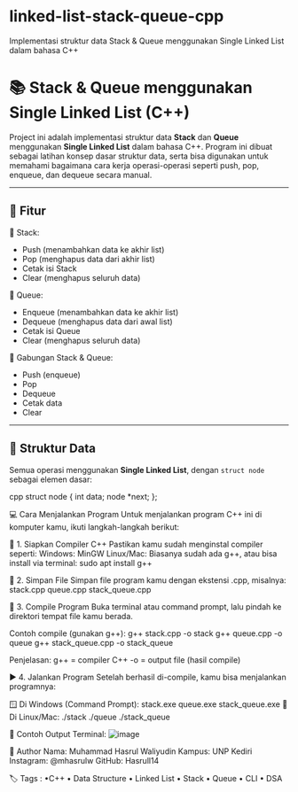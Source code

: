 # linked-list-stack-queue-cpp
Implementasi struktur data Stack &amp; Queue menggunakan Single Linked List dalam bahasa C++

# 📚 Stack & Queue menggunakan Single Linked List (C++)

Project ini adalah implementasi struktur data **Stack** dan **Queue** menggunakan **Single Linked List** dalam bahasa C++. Program ini dibuat sebagai latihan konsep dasar struktur data, serta bisa digunakan untuk memahami bagaimana cara kerja operasi-operasi seperti push, pop, enqueue, dan dequeue secara manual.

---

## 🚀 Fitur

🔹 Stack:
- Push (menambahkan data ke akhir list)
- Pop (menghapus data dari akhir list)
- Cetak isi Stack
- Clear (menghapus seluruh data)

🔹 Queue:
- Enqueue (menambahkan data ke akhir list)
- Dequeue (menghapus data dari awal list)
- Cetak isi Queue
- Clear (menghapus seluruh data)

🔹 Gabungan Stack & Queue:
- Push (enqueue)
- Pop
- Dequeue
- Cetak data
- Clear

---

## 🧠 Struktur Data

Semua operasi menggunakan **Single Linked List**, dengan `struct node` sebagai elemen dasar:

cpp
struct node {
    int data;
    node *next;
};


💻 Cara Menjalankan Program
Untuk menjalankan program C++ ini di komputer kamu, ikuti langkah-langkah berikut:

🔧 1. Siapkan Compiler C++
Pastikan kamu sudah menginstal compiler seperti:
Windows: MinGW
Linux/Mac: Biasanya sudah ada g++, atau bisa install via terminal:
  sudo apt install g++

📁 2. Simpan File
Simpan file program kamu dengan ekstensi .cpp, misalnya:
stack.cpp
queue.cpp
stack_queue.cpp

🧪 3. Compile Program
Buka terminal atau command prompt, lalu pindah ke direktori tempat file kamu berada.

Contoh compile (gunakan g++):
    g++ stack.cpp -o stack
    g++ queue.cpp -o queue
    g++ stack_queue.cpp -o stack_queue
    
Penjelasan:
g++ = compiler C++
-o = output file (hasil compile)

▶️ 4. Jalankan Program
Setelah berhasil di-compile, kamu bisa menjalankan programnya:

🪟 Di Windows (Command Prompt):
  stack.exe
  queue.exe
  stack_queue.exe
🐧 Di Linux/Mac:
  ./stack
  ./queue
  ./stack_queue

📝 Contoh Output Terminal:
![image](https://github.com/user-attachments/assets/7c743fd3-d40a-47a4-92bd-4a3725fe61f7)

👤 Author
Nama: Muhammad Hasrul Waliyudin
Kampus: UNP Kediri
Instagram: @mhasrulw
GitHub: Hasrull14

  
🏷️ Tags : 
 •C++ • Data Structure • Linked List • Stack • Queue • CLI • DSA
